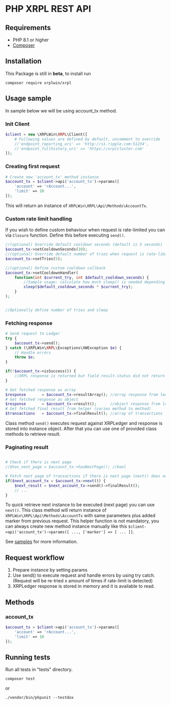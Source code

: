 # PHP XRPL REST API

## Requirements
- PHP 8.1 or higher
- [Composer](https://getcomposer.org/)

## Installation
This Package is still in **beta**, to install run

```
composer require xrplwin/xrpl
```

## Usage sample

In sample below we will be using account_tx method.

### Init Client
```PHP
$client = new \XRPLWin\XRPL\Client([
    # Following values are defined by default, uncomment to override
    //'endpoint_reporting_uri' => 'http://s1.ripple.com:51234',
    //'endpoint_fullhistory_uri' => 'https://xrplcluster.com'
]);
```

### Creating first request
```PHP
# Create new 'account_tx' method instance
$account_tx = $client->api('account_tx')->params([
    'account' => 'rAccount...',
    'limit' => 10
]);
```
This will return an instance of `XRPLWin\XRPL\Api\Methods\AccountTx`.

### Custom rate limit handling
If you wish to define custom behaviour when request is rate-limited you can via `Closure` function. Define this before executing `send()`.
```PHP
//(optional) Override default cooldown seconds (default is 5 seconds)
$account_tx->setCooldownSeconds(10);
//(optional) Override default number of tries when request is rate-limited (default is 3)
$account_tx->setTries(5);

//(optional) Define custom cooldown callback
$account_tx->setCooldownHandler(
    function(int $current_try, int $default_cooldown_seconds) {
        //Sample usage: calculate how much sleep() is needed depending on $current_try
        sleep($default_cooldown_seconds * $current_try);
    }
);


//Optionally define number of tries and sleep
```



### Fetching response
```PHP
# Send request to Ledger
try {
    $account_tx->send();
} catch (\XRPLWin\XRPL\Exceptions\XWException $e) {
    // Handle errors
    throw $e;
}

if(!$account_tx->isSuccess()) {
    //XRPL response is returned but field result.status did not return 'success'
}

# Get fetched response as array
$response       = $account_tx->resultArray(); //array response from ledger
# Get fetched response as object
$response       = $account_tx->result();      //object response from ledger
# Get fetched final result from helper (varies method to method)
$transactions   = $account_tx->finalResult(); //array of transactions
```

Class method `send()` executes request against XRPLedger and response is stored into instance object. After that you can use one of provided class methods to retrieve result.

### Paginating result
```PHP

# Check if there is next page
//$has_next_page = $account_tx->hasNextPage(); //bool

# Fetch next page of transactions if there is next page (next() does not return null)
if($next_account_tx = $account_tx->next()) {
    $next_result = $next_account_tx->send()->finalResult();
    // ...
}
```

To quick retrieve next instance to be executed (next page) you can use `next()`. This class method will return instance of `XRPLWin\XRPL\Api\Methods\AccountTx` with same parameters plus added marker from previous request. This helper function is not mandatory, you can always create new method instance manually like this `$client->api('account_tx')->params([ ..., ['marker'] => [ ... ]]`.

See [samples](samples/paginating.php) for more information.

## Request workflow

1. Prepare instance by setting params
2. Use send() to execute request and handle errors by using try catch. (Request will be re-tried x amount of times if rate-limit is detected)
4. XRPLedger response is stored in memory and it is available to read.

## Methods

### account_tx

```PHP
$account_tx = $client->api('account_tx')->params([
    'account' => 'rAccount...',
    'limit' => 10
]);
```


## Running tests
Run all tests in "tests" directory.
```
composer test
```
or
```
./vendor/bin/phpunit --testdox
```